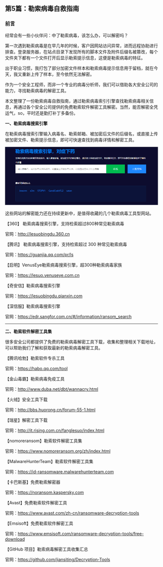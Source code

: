 ## 第5篇：勒索病毒自救指南

### 前言

经常会有一些小伙伴问：中了勒索病毒，该怎么办，可以解密吗？

第一次遇到勒索病毒是在早几年的时候，客户因网站访问异常，进而远程协助进行排查。登录服务器，在站点目录下发现所有的脚本文件及附件后缀名被篡改，每个文件夹下都有一个文件打开后显示勒索提示信息，这便是勒索病毒的特征。

出于职业习惯，我打包了部分加密文件样本和勒索病毒提示信息用于留档，就在今天，我又重新上传了样本，至今依然无法解密。

作为一个安全工程师，而非一个专业的病毒分析师，我们可以借助各大安全公司的能力，寻找勒索病毒的解密工具。

本文整理了一份勒索病毒自救指南，通过勒索病毒索引引擎查找勒索病毒相关信息，再通过各个安全公司提供的免费勒索软件解密工具解密。当然，能否解密全凭运气，so，平时还是勤打补丁多备份。



**一、勒索病毒搜索引擎**

在勒索病毒搜索引擎输入病毒名、勒索邮箱、被加密后文件的后缀名，或直接上传被加密文件、勒索提示信息，即可可快速查找到病毒详情和解密工具。

![](./image/20200406-1.png)

这些网站的解密能力还在持续更新中，是值得收藏的几个勒索病毒工具型网站。

【360】 勒索病毒搜索引擎，支持检索超过800种常见勒索病毒

官网：http://lesuobingdu.360.cn

【腾讯】 勒索病毒搜索引擎，支持检索超过 300 种常见勒索病毒

官网：https://guanjia.qq.com/pr/ls

【启明】VenusEye勒索病毒搜索引擎，超300种勒索病毒家族

官网：https://lesuo.venuseye.com.cn

【奇安信】勒索病毒搜索引擎

官网：https://lesuobingdu.qianxin.com

【深信服】勒索病毒搜索引擎

官网：https://edr.sangfor.com.cn/#/information/ransom_search

------

**二、勒索软件解密工具集**

很多安全公司都提供了免费的勒索病毒解密工具下载，收集和整理相关下载地址，可以帮助我们了解和获取最新的勒索病毒解密工具。

【腾讯哈勃】勒索软件专杀工具

官网：https://habo.qq.com/tool

【金山毒霸】勒索病毒免疫工具

官网：http://www.duba.net/dbt/wannacry.html

【火绒】安全工具下载

官网：http://bbs.huorong.cn/forum-55-1.html

【瑞星】解密工具下载

官网：http://it.rising.com.cn/fanglesuo/index.html

【nomoreransom】勒索软件解密工具集

官网：https://www.nomoreransom.org/zh/index.html

【MalwareHunterTeam】勒索软件解密工具集

官网：https://id-ransomware.malwarehunterteam.com

【卡巴斯基】免费勒索解密器

官网：https://noransom.kaspersky.com

【Avast】免费勒索软件解密工具

官网：https://www.avast.com/zh-cn/ransomware-decryption-tools

【Emsisoft】免费勒索软件解密工具

官网：https://www.emsisoft.com/ransomware-decryption-tools/free-download

【GitHub 项目】勒索病毒解密工具收集汇总

官网：https://github.com/jiansiting/Decryption-Tools